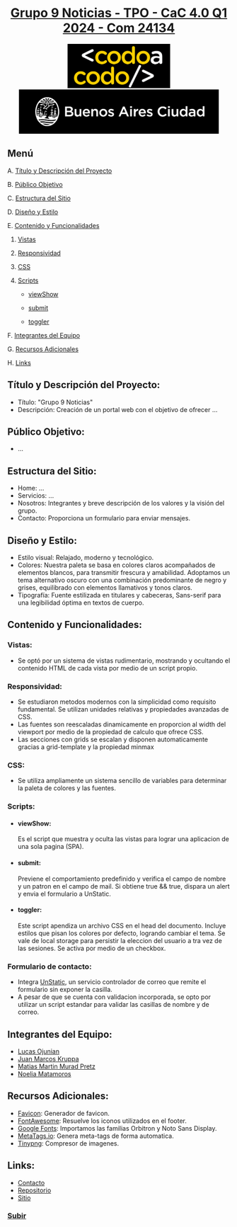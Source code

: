 <div align="center">
    <a href="https://matipretz.github.io/fullstackoeste"><h1>Grupo 9 Noticias - TPO - CaC 4.0 Q1 2024 - Com 24134</h1></a>
    <img alt="bac logo" src="./readme/logo-CAC.png" height="100px" />
    <img alt="cac logo" src="./readme/bac.png" height="100px" />  
</div>

## Menú
A. [Título y Descripción del Proyecto](#título-y-descripción-del-proyecto)

B. [Público Objetivo](#público-objetivo)   

C. [Estructura del Sitio](#estructura-del-sitio)

D. [Diseño y Estilo](#diseño-y-estilo)

E. [Contenido y Funcionalidades](#contenido-y-funcionalidades)
  
1. [Vistas](#vistas)
    
2. [Responsividad](#responsividad)
    
3. [CSS](#css)
    
4. [Scripts](#scripts)
 
   - [viewShow](#viewShow)
 
   - [submit](#submit)
 
   - [toggler](#toggler)
 
 
F. [Integrantes del Equipo](#integrantes-del-equipo)

G. [Recursos Adicionales](#recursos-adicionales)

H. [Links](#links)

## Título y Descripción del Proyecto:
- Título: "Grupo 9 Noticias"
- Descripción: Creación de un portal web  con el objetivo de ofrecer ...

## Público Objetivo:
- ...

## Estructura del Sitio:
- Home: ...
- Servicios: ...
- Nosotros: Integrantes y breve descripción de los valores y la visión del grupo.
- Contacto: Proporciona un formulario para enviar mensajes.

## Diseño y Estilo:
- Estilo visual: Relajado, moderno y tecnológico.
- Colores: Nuestra paleta se basa en colores claros acompañados de elementos blancos, para transmitir frescura y amabilidad. Adoptamos un tema alternativo oscuro con una combinación predominante de negro y grises, equilibrado con elementos llamativos y tonos claros. 
- Tipografía: Fuente estilizada en titulares y cabeceras, Sans-serif para una legibilidad óptima en textos de cuerpo.

## Contenido y Funcionalidades:
### Vistas: 
- Se optó por un sistema de vistas rudimentario, mostrando y ocultando el contenido HTML de cada vista por medio de un script propio.
### Responsividad: 
- Se estudiaron metodos modernos con la simplicidad como requisito fundamental. Se utilizan unidades relativas y propiedades avanzadas de CSS. 
- Las fuentes son reescaladas dinamicamente en proporcion al width del viewport por medio de la propiedad de calculo que ofrece CSS. 
- Las secciones con grids se escalan y disponen automaticamente gracias a grid-template y la propiedad minmax
### CSS: 
- Se utiliza ampliamente un sistema sencillo de variables para determinar la paleta de colores y las fuentes.
### Scripts:

- #### viewShow: 
    Es el script que muestra y oculta las vistas para lograr una aplicacion de una sola pagina (SPA). 
- #### submit: 
    Previene el comportamiento predefinido y verifica el campo de nombre y un patron en el campo de mail. Si obtiene true && true, dispara un alert y envia el formulario a UnStatic.
- #### toggler: 
    Este script apendiza un archivo CSS en el head del documento. Incluye estilos que pisan los colores por defecto, logrando cambiar el tema. Se vale de local storage para persistir la eleccion del usuario a tra vez de las sesiones. Se activa por medio de un checkbox.

### Formulario de contacto:
- Integra [UnStatic](https://forms.un-static.com/), un servicio controlador de correo que remite el formulario sin exponer la casilla.
- A pesar de que se cuenta con validacion incorporada, se opto por utilizar un script estandar para validar las casillas de nombre y de correo.

## Integrantes del Equipo:
- [Lucas Ojunian]()
- [Juan Marcos Kruppa]()
- [Matias Martin Murad Pretz](https://www.linkedin.com/in/matipretz/)
- [Noelia Matamoros]()

  
## Recursos Adicionales:

- [Favicon](https://favicon.io/): Generador de favicon.
- [FontAwesome](https://fontawesome.com/): Resuelve los iconos utilizados en el footer.
- [Google Fonts](https://fonts.google.com/): Importamos las familias Orbitron y Noto Sans Display.
- [MetaTags.io](https://metatags.io/): Genera meta-tags de forma automatica.
- [Tinypng](https://tinypng.com/): Compresor de imagenes.

## Links:
- [Contacto](mailto:mati.pretz+dev@googlemail.com?subject=[G9N])
- [Repositorio](https://github.com/matipretz/grupo9noticias)
- [Sitio](https://grupo9.vercel.app/)

### [Subir](#menú)